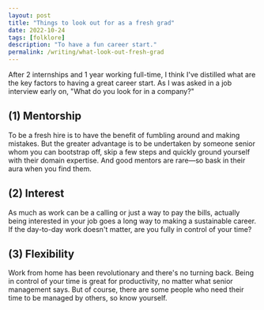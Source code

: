 ```yaml
---
layout: post
title: "Things to look out for as a fresh grad"
date: 2022-10-24
tags: [folklore]
description: "To have a fun career start."
permalink: /writing/what-look-out-fresh-grad
---
```


After 2 internships and 1 year working full-time, I think I've distilled what are the key factors to having a great career start. As I was asked in a job interview early on, "What do you look for in a company?"

## (1) Mentorship

To be a fresh hire is to have the benefit of fumbling around and making mistakes. But the greater advantage is to be undertaken by someone senior whom you can bootstrap off, skip a few steps and quickly ground yourself with their domain expertise. And good mentors are rare—so bask in their aura when you find them.

## (2) Interest

As much as work can be a calling or just a way to pay the bills, actually being interested in your job goes a long way to making a sustainable career. If the day-to-day work doesn't matter, are you fully in control of your time?

## (3) Flexibility

Work from home has been revolutionary and there's no turning back. Being in control of your time is great for productivity, no matter what senior management says. But of course, there are some people who need their time to be managed by others, so know yourself.
